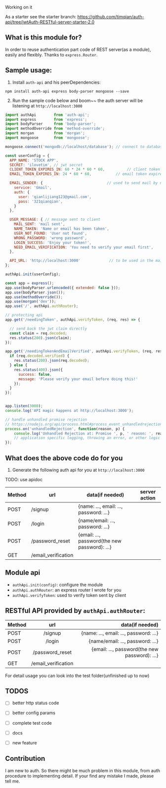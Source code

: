 Working on it

As a starter see the starter branch: https://github.com/timqian/auth-api/tree/jwtAuth-RESTful-server-starter-2.0

## What is this module for?

In order to reuse authentication part code of REST server(as a module), easily and flexibly.
Thanks to `express.Router`.

## Sample usage:

1. Install `auth-api` and his peerDependencies:

  `npm install auth-api express body-parser mongoose --save`

2. Run the sample code below and boom~~ the auth server will be listening at `http://localhost:3000`

```javascript
import authApi        from 'auth-api';
import express        from 'express';
import bodyParser     from 'body-parser';
import methodOverride from 'method-override';
import morgan         from 'morgan';
import mongoose       from 'mongoose';

mongoose.connect('mongodb://localhost/database'); // connect to database

const userConfig = {
  APP_NAME: 'STOCK APP',
  SECRET: 'ilovetim', // jwt secret
  CLIENT_TOKEN_EXPIRES_IN: 60 * 24 * 60 * 60,          // client token expires time(60day)
  EMAIL_TOKEN_EXPIRES_IN: 24 * 60 * 60,           // email token expires time(24h)

  EMAIL_SENDER: {                             // used to send mail by nodemailer
    service: 'Gmail',
    auth: {
      user: 'qianlijiang123@gmail.com',
      pass: '321qianqian',
    }
  },

  USER_MESSAGE: { // message sent to client
    MAIL_SENT: 'mail sent',
    NAME_TAKEN: 'Name or email has been taken',
    USER_NOT_FOUND: 'User not found',
    WRONG_PASSWORD: 'wrong password',
    LOGIN_SUCCESS: 'Enjoy your token!',
    NEED_EMAIL_VERIFICATION: 'You need to verify your email first',
  },

  API_URL: 'http://localhost:3000'             // to be used in the mail
};

authApi.init(userConfig);

const app = express();
app.use(bodyParser.urlencoded({ extended: false }));
app.use(bodyParser.json());
app.use(methodOverride());
app.use(morgan('dev'));
app.use('/', authApi.authRouter);

// protecting api
app.get('/needingToken', authApi.verifyToken, (req, res) => {

  // send back the jwt claim directly
  const claim = req.decoded;
  res.status(200).json(claim);
});

app.get('/needingTokenAndEmailVerified', authApi.verifyToken, (req, res) => {
  if (req.decoded.verified) {
    res.status(200).json(req.decoded);
  } else {
    res.status(400).json({
      success: false,
      message: 'Please verify your email before doing this!'
    });
  }
});


app.listen(3000);
console.log('API magic happens at http://localhost:3000');

// handle unhandled promise rejection
// https://nodejs.org/api/process.html#process_event_unhandledrejection
process.on('unhandledRejection', function(reason, p) {
    console.log('Unhandled Rejection at: Promise ', p, ' reason: ', reason);
    // application specific logging, throwing an error, or other logic here
});
```

## What does the above code do for you

1. Generate the following auth api for you at `http://localhost:3000`

TODO: use apidoc

|Method| url                 | data(if needed)                              | server action |
| ---- |---------------------| ---------------------------------------------| -------------|
| POST | /signup             | {name: ..., email: ..., password: ...}       |               |
| POST | /login              | {name/email: ..., password: ...}             |              |
| POST | /password_reset     | {email: ..., password(the new password): ...}|              |
| GET  | /email_verification |                                              |              |



## Module api

- `authApi.init(config)`: configure the module
- `authApi.authRouter`: an express router I wrote for you
- `authApi.verifyToken`: used to verify token sent by client

## RESTful API provided by `authApi.authRouter`:

|Method| url                 | data(if needed)                              |
| ---- |:-------------------:| --------------------------------------------:|
| POST | /signup             | {name: ..., email: ..., password: ...}       |
| POST | /login              | {name/email: ..., password: ...}             |
| POST | /password_reset     | {email: ..., password(the new password): ...}|
| GET  | /email_verification |                                              |click link in the mail

For detail usage you can look into the test folder(unfinished up to now)

## TODOS

- [ ] better http status code
- [ ] better config params
- [ ] complete test code
- [ ] docs
- [ ] new feature


## Contribution

I am new to auth. So there might be much problem in this module, from auth procedure to implementing detail. If your find any mistake I made, please tell me.
